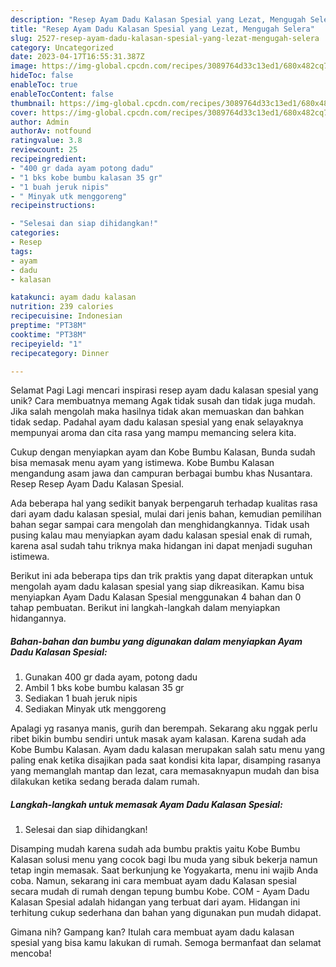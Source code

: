 ```yaml
---
description: "Resep Ayam Dadu Kalasan Spesial yang Lezat, Mengugah Selera"
title: "Resep Ayam Dadu Kalasan Spesial yang Lezat, Mengugah Selera"
slug: 2527-resep-ayam-dadu-kalasan-spesial-yang-lezat-mengugah-selera
category: Uncategorized
date: 2023-04-17T16:55:31.387Z
image: https://img-global.cpcdn.com/recipes/3089764d33c13ed1/680x482cq70/ayam-dadu-kalasan-spesial-foto-resep-utama.jpg
hideToc: false
enableToc: true
enableTocContent: false
thumbnail: https://img-global.cpcdn.com/recipes/3089764d33c13ed1/680x482cq70/ayam-dadu-kalasan-spesial-foto-resep-utama.jpg
cover: https://img-global.cpcdn.com/recipes/3089764d33c13ed1/680x482cq70/ayam-dadu-kalasan-spesial-foto-resep-utama.jpg
author: Admin
authorAv: notfound
ratingvalue: 3.8
reviewcount: 25
recipeingredient:
- "400 gr dada ayam potong dadu"
- "1 bks kobe bumbu kalasan 35 gr"
- "1 buah jeruk nipis"
- " Minyak utk menggoreng"
recipeinstructions:

- "Selesai dan siap dihidangkan!"
categories:
- Resep
tags:
- ayam
- dadu
- kalasan

katakunci: ayam dadu kalasan 
nutrition: 239 calories
recipecuisine: Indonesian
preptime: "PT38M"
cooktime: "PT38M"
recipeyield: "1"
recipecategory: Dinner

---
```



Selamat Pagi Lagi mencari inspirasi resep ayam dadu kalasan spesial yang unik? Cara membuatnya memang Agak tidak susah dan tidak juga mudah. Jika salah mengolah maka hasilnya tidak akan memuaskan dan bahkan tidak sedap. Padahal ayam dadu kalasan spesial yang enak selayaknya mempunyai aroma dan cita rasa yang mampu memancing selera kita.


Cukup dengan menyiapkan ayam dan Kobe Bumbu Kalasan, Bunda sudah bisa memasak menu ayam yang istimewa. Kobe Bumbu Kalasan mengandung asam jawa dan campuran berbagai bumbu khas Nusantara. Resep Resep Ayam Dadu Kalasan Spesial.

Ada beberapa hal yang sedikit banyak berpengaruh terhadap kualitas rasa dari ayam dadu kalasan spesial, mulai dari jenis bahan, kemudian pemilihan bahan segar sampai cara mengolah dan menghidangkannya. Tidak usah pusing kalau mau menyiapkan ayam dadu kalasan spesial enak di rumah, karena asal sudah tahu triknya maka hidangan ini dapat menjadi suguhan istimewa.


Berikut ini ada beberapa tips dan trik praktis yang dapat diterapkan untuk mengolah ayam dadu kalasan spesial yang siap dikreasikan. Kamu bisa menyiapkan Ayam Dadu Kalasan Spesial menggunakan 4 bahan dan 0 tahap pembuatan. Berikut ini langkah-langkah dalam menyiapkan hidangannya.

<!--inarticleads1-->

##### Bahan-bahan dan bumbu yang digunakan dalam menyiapkan Ayam Dadu Kalasan Spesial:

1. Gunakan 400 gr dada ayam, potong dadu
1. Ambil 1 bks kobe bumbu kalasan 35 gr
1. Sediakan 1 buah jeruk nipis
1. Sediakan  Minyak utk menggoreng


Apalagi yg rasanya manis, gurih dan berempah. Sekarang aku nggak perlu ribet bikin bumbu sendiri untuk masak ayam kalasan. Karena sudah ada Kobe Bumbu Kalasan. Ayam dadu kalasan merupakan salah satu menu yang paling enak ketika disajikan pada saat kondisi kita lapar, disamping rasanya yang memanglah mantap dan lezat, cara memasaknyapun mudah dan bisa dilakukan ketika sedang berada dalam rumah. 

<!--inarticleads2-->

##### Langkah-langkah untuk memasak Ayam Dadu Kalasan Spesial:


1. Selesai dan siap dihidangkan!

Disamping mudah karena sudah ada bumbu praktis yaitu Kobe Bumbu Kalasan solusi menu yang cocok bagi Ibu muda yang sibuk bekerja namun tetap ingin memasak. Saat berkunjung ke Yogyakarta, menu ini wajib Anda coba. Namun, sekarang ini cara membuat ayam dadu Kalasan spesial secara mudah di rumah dengan tepung bumbu Kobe. COM - Ayam Dadu Kalasan Spesial adalah hidangan yang terbuat dari ayam. Hidangan ini terhitung cukup sederhana dan bahan yang digunakan pun mudah didapat. 

Gimana nih? Gampang kan? Itulah cara membuat ayam dadu kalasan spesial yang bisa kamu lakukan di rumah. Semoga bermanfaat dan selamat mencoba!
